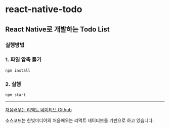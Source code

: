 # react-native-todo

## React Native로 개발하는 Todo List


### 실행방법

### 1. 파일 압축 풀기
<code>npm install</code>
  
### 2. 실행
<code>npm start</code>

***

[처음배우는 리액트 네이티브 Github](https://github.com/Alchemist85K/my-first-react-native)

소스코드는 한빛미디어의 처음배우는 리액트 네이티브를 기반으로 하고 있습니다.


